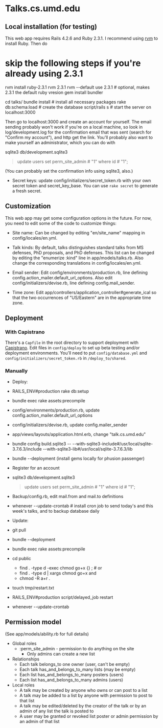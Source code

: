 # Talks.cs.umd.edu

## Local installation (for testing)

This web app requires Rails 4.2.6 and Ruby 2.3.1. I recommend using
[rvm](https://rvm.io) to install Ruby. Then do

  # skip the following steps if you're already using 2.3.1
  rvm install ruby-2.3.1
  rvm 2.3.1
  rvm --default use 2.3.1  # optional, makes 2.3.1 the default ruby vresion
  gem install bundler

  cd talks/
  bundle install       # install all necessary packages
  rake db:schema:load  # create the database
  script/rails s       # start the server on localhost:3000

Then go to localhost:3000 and create an account for yourself. The
email sending probably won't work if you're on a local machine, so
look in log/development.log for the confirmation email that was sent
(search for "Confirm my account"), and http get the link. You'll probably
also want to make yourself an administrator, which you can do with

  sqlite3 db/development.sqlite3
  > update users set perm_site_admin # "1" where id # "1";

(You can probably set the confirmation info using sqlite3, also.)

* Secret keys: update config/initializers/secret_token.rb with your own secret
  token and secret_key_base. You can use `rake secret` to generate a fresh
  secret.

## Customization

This web app may get some configuration options in the future. For
now, you need to edit some of the code to customize things:

* Site name: Can be changed by editing "en/site_name" mapping in
  config/locales/en.yml.

* Talk kinds: By default, talks distinguishes standard talks from MS
  defenses, PhD proposals, and PhD defenses. This list can be changed
  by editing the "enumerize :kind" line in app/models/talks.rb. Also change
  the corresponding translations in config/locales/en.yml.

* Email sender: Edit config/environments/production.rb, line defining
  config.action_mailer.default_url_options. Also edit
  config/initializers/devise.rb, line defining config.mail_sender.

* Time zone: Edit app/controllers/application_controller#generate_ical
  so that the two occurrences of "US/Eastern" are in the appropriate
  time zone.

## Deployment

### With Capistrano

There's a `Capfile` in the root directory to support deployment with
[Capistrano](http://capistranorb.com). Edit files in `config/deploy`
to set up beta testing and/or deployment environments. You'll need
to put `config/database.yml` and `config/initializers/secret_token.rb`
in `/deploy_to/shared`.

### Manually

* Deploy:
* RAILS_ENV#production rake db:setup
* bundle exec rake assets:precompile
* config/environments/production.rb, update config.action_mailer.default_url_options
* config/initializers/devise.rb, update config.mailer_sender
* app/views/layouts/application.html.erb, change "talk.cs.umd.edu"
* bundle config build.sqlite3 -- --with-sqlite3-include#/usr/local/sqlite-3.7.6.3/include --with-sqlite3-lib#/usr/local/sqlite-3.7.6.3/lib
* bundle --deployment (install gems locally for phusion passenger)
* Register for an account
* sqlite3 db/development.sqlite3
  > update users set perm_site_admin # "1" where id # "1";
* Backup/config.rb, edit mail.from and mail.to definitions
* whenever --update-crontab  # install cron job to send today's and this week's talks, and to backup database daily

* Update:
* git pull
* bundle --deployment
* bundle exec rake assets:precompile
* cd public
  * find . -type d -exec chmod go+x \{\} \;     # or
  * find . -type d | xargs chmod go+x
    and
  * chmod -R a+r .
* touch tmp/restart.txt
* RAILS_ENV#production script/delayed_job restart
* whenever --update-crontab

## Permission model

(See app/models/ability.rb for full details)

* Global roles
  * :perm_site_admin - permission to do anything on the site
    * Only admins can create a new list
* Relationships
  * Each talk belongs_to one owner (user, can't be empty)
  * Each talk has_and_belongs_to_many lists (may be empty)
  * Each list has_and_belongs_to_many posters (users)
  * Each list has_and_belongs_to_many admins (users)
* Local roles
  * A talk may be created by anyone who owns or can post to a list
  * A talk may be added to a list by anyone with permission to post to that list
  * A talk may be edited/deleted by the creator of the talk or by an admin of any list the talk is posted to
  * A user may be granted or revoked list poster or admin permission by an admin of that list
